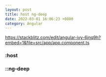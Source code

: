 ```yaml
---
layout: post
title: host ng-deep
date: 2022-03-01 16:06:23 +0800
category: Angular
---
```


https://stackblitz.com/edit/angular-ivy-6jnq9h?embed=1&file=src/app/app.component.ts
### :host

### ::ng-deep

